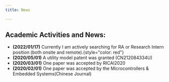 ```yaml
---
title: News

---
```


## Academic Activities and News:
- **(2022/01/17)** Currently I am actively searching for RA or Research Intern position (both onsite and remote).{style="color: red"}
- **(2020/05/01)** A utility model patent was granted (CN212084334U)
- **(2020/03/01)** One paper was accepted by RICAI2020
- **(2020/02/01)** One paper was accepted by the Microcontrollers & Embedded Systems(Chinese Journal)


